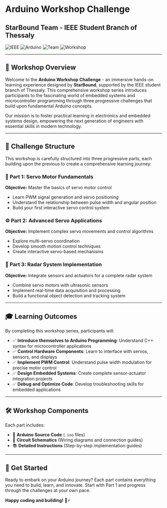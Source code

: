 # Arduino Workshop Challenge
## StarBound Team - IEEE Student Branch of Thessaly

![IEEE](https://img.shields.io/badge/IEEE-00629B?style=for-the-badge&logo=ieee&logoColor=white)
![Arduino](https://img.shields.io/badge/Arduino-00979D?style=for-the-badge&logo=arduino&logoColor=white)
![Team](https://img.shields.io/badge/Team-StarBound-green?style=for-the-badge)
![Workshop](https://img.shields.io/badge/Workshop-Hands--On-orange?style=for-the-badge)

---

## 🎯 Workshop Overview

Welcome to the **Arduino Workshop Challenge** - an immersive hands-on learning experience designed by **StarBound**, supported by the IEEE student branch of Thessaly. This comprehensive workshop series introduces participants to the fascinating world of embedded systems and microcontroller programming through three progressive challenges that build upon fundamental Arduino concepts.

Our mission is to foster practical learning in electronics and embedded systems design, empowering the next generation of engineers with essential skills in modern technology.

---

## 🚀 Challenge Structure

This workshop is carefully structured into three progressive parts, each building upon the previous to create a comprehensive learning journey:

### 🔧 Part 1: Servo Motor Fundamentals
**Objective:** Master the basics of servo motor control
- Learn PWM signal generation and servo positioning
- Understand the relationship between pulse width and angular position
- Build your first interactive servo control system

### ⚙️ Part 2: Advanced Servo Applications  
**Objective:** Implement complex servo movements and control algorithms
- Explore multi-servo coordination
- Develop smooth motion control techniques
- Create interactive servo-based mechanisms

### 📡 Part 3: Radar System Implementation
**Objective:** Integrate sensors and actuators for a complete radar system
- Combine servo motors with ultrasonic sensors
- Implement real-time data acquisition and processing
- Build a functional object detection and tracking system

---

## 🎓 Learning Outcomes

By completing this workshop series, participants will:

- ✅ **Introduce themselves to Arduino Programming**: Understand C++ syntax for microcontroller applications
- ✅ **Control Hardware Components**: Learn to interface with servos, sensors, and displays
- ✅ **Implement PWM Control**: Understand pulse width modulation for precise motor control
- ✅ **Design Embedded Systems**: Create complete sensor-actuator integration projects
- ✅ **Debug and Optimize Code**: Develop troubleshooting skills for embedded applications

---

## 🛠️ Workshop Components

Each part includes:
- 📄 **Arduino Source Code** (`.ino` files)
- 🔌 **Circuit Schematics** (Wiring diagrams and connection guides)
- 📚 **Detailed Instructions** (Step-by-step implementation guides)

---

## 🚀 Get Started

Ready to embark on your Arduino journey? Each part contains everything you need to build, learn, and innovate. Start with Part 1 and progress through the challenges at your own pace.

**Happy coding and building!** 🔧⚡